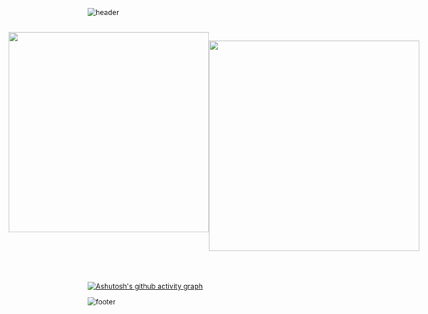 ![header](https://capsule-render.vercel.app/api?type=venom&color=EFD8A9&height=200&section=header&text=J2on's%20GitHub&fontSize=50&fontColor=A62424&animation=scaleIn&stroke=A62424)


<br>


<div align=center>
    <div style="display: flex; justify-content: center;">
        <a>
          <img width=400 src="https://github-readme-stats.vercel.app/api?username=J2on&show_icons=true&theme=moltack" />
                        &nbsp;
        </a>
        <a>
            &nbsp;
          <img width=420 src="https://streak-stats.demolab.com/?user=J2on&theme=moltack" />
        </a>
    </div>
</div>


<br><br>

[![Ashutosh's github activity graph](https://github-readme-activity-graph.vercel.app/graph?username=J2on&theme=gruvbox)](https://github.com/ashutosh00710/github-readme-activity-graph)


![footer](https://capsule-render.vercel.app/api?type=waving&color=FFDD9B&height=100&section=footer)



<!---
J2on/J2on is a ✨ special ✨ repository because its `README.md` (this file) appears on your GitHub profile.
You can click the Preview link to take a look at your changes.
--->
